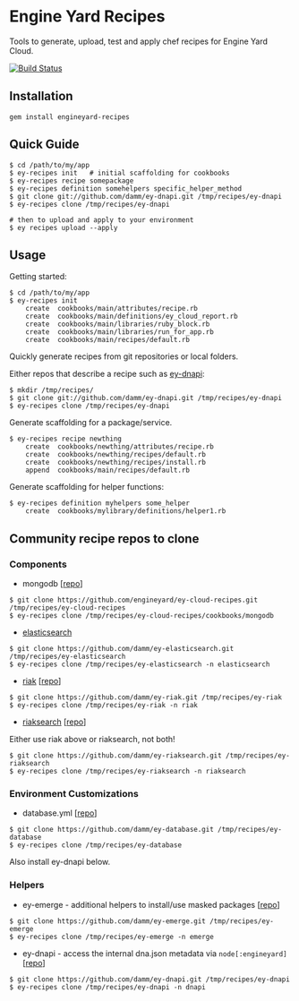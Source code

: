 # Engine Yard Recipes

Tools to generate, upload, test and apply chef recipes for Engine Yard Cloud.

[![Build Status](https://secure.travis-ci.org/engineyard/engineyard-recipes.png)](http://travis-ci.org/engineyard/engineyard-recipes)

## Installation

    gem install engineyard-recipes

## Quick Guide

```
$ cd /path/to/my/app
$ ey-recipes init   # initial scaffolding for cookbooks
$ ey-recipes recipe somepackage
$ ey-recipes definition somehelpers specific_helper_method
$ git clone git://github.com/damm/ey-dnapi.git /tmp/recipes/ey-dnapi
$ ey-recipes clone /tmp/recipes/ey-dnapi

# then to upload and apply to your environment
$ ey recipes upload --apply
```

## Usage

Getting started:

```
$ cd /path/to/my/app
$ ey-recipes init
    create  cookbooks/main/attributes/recipe.rb
    create  cookbooks/main/definitions/ey_cloud_report.rb
    create  cookbooks/main/libraries/ruby_block.rb
    create  cookbooks/main/libraries/run_for_app.rb
    create  cookbooks/main/recipes/default.rb
```

Quickly generate recipes from git repositories or local folders.

Either repos that describe a recipe such as [ey-dnapi](https://github.com/damm/ey-dnapi):

```
$ mkdir /tmp/recipes/
$ git clone git://github.com/damm/ey-dnapi.git /tmp/recipes/ey-dnapi
$ ey-recipes clone /tmp/recipes/ey-dnapi
```

Generate scaffolding for a package/service.

```
$ ey-recipes recipe newthing
    create  cookbooks/newthing/attributes/recipe.rb
    create  cookbooks/newthing/recipes/default.rb
    create  cookbooks/newthing/recipes/install.rb
    append  cookbooks/main/recipes/default.rb
```

Generate scaffolding for helper functions:

```
$ ey-recipes definition myhelpers some_helper
    create  cookbooks/mylibrary/definitions/helper1.rb
```

## Community recipe repos to clone

### Components

* mongodb [[repo](https://github.com/engineyard/ey-cloud-recipes/tree/master/cookbooks/mongodb)]

```
$ git clone https://github.com/engineyard/ey-cloud-recipes.git /tmp/recipes/ey-cloud-recipes
$ ey-recipes clone /tmp/recipes/ey-cloud-recipes/cookbooks/mongodb
```

* [elasticsearch](http://www.elasticsearch.org/)

```
$ git clone https://github.com/damm/ey-elasticsearch.git /tmp/recipes/ey-elasticsearch
$ ey-recipes clone /tmp/recipes/ey-elasticsearch -n elasticsearch
```

* [riak](http://basho.com/products/riak-overview/) [[repo](https://github.com/damm/ey-riak)]

```
$ git clone https://github.com/damm/ey-riak.git /tmp/recipes/ey-riak
$ ey-recipes clone /tmp/recipes/ey-riak -n riak
```

* [riaksearch](http://basho.com/products/riak-overview/) [[repo](https://github.com/damm/ey-riaksearch)]

Either use riak above or riaksearch, not both!

```
$ git clone https://github.com/damm/ey-riaksearch.git /tmp/recipes/ey-riaksearch
$ ey-recipes clone /tmp/recipes/ey-riaksearch -n riaksearch
```



### Environment Customizations

* database.yml [[repo](https://github.com/damm/ey-database)]

```
$ git clone https://github.com/damm/ey-database.git /tmp/recipes/ey-database
$ ey-recipes clone /tmp/recipes/ey-database
```

Also install ey-dnapi below.

### Helpers

* ey-emerge - additional helpers to install/use masked packages [[repo](https://github.com/damm/ey-emerge)]

```
$ git clone https://github.com/damm/ey-emerge.git /tmp/recipes/ey-emerge
$ ey-recipes clone /tmp/recipes/ey-emerge -n emerge
```

* ey-dnapi - access the internal dna.json metadata via `node[:engineyard]` [[repo](https://github.com/damm/ey-dnapi)]

```
$ git clone https://github.com/damm/ey-dnapi.git /tmp/recipes/ey-dnapi
$ ey-recipes clone /tmp/recipes/ey-dnapi -n dnapi
```

